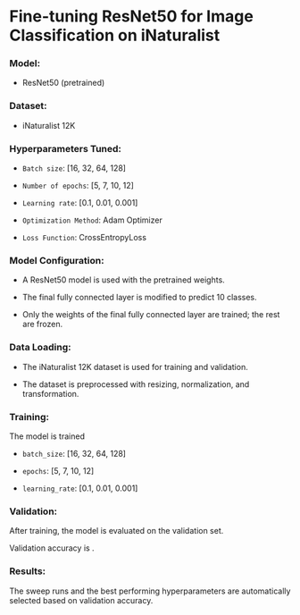 # Fine-tuning ResNet50 for Image Classification on iNaturalist

### Model:
  
-  ResNet50 (pretrained)

### Dataset: 

 - iNaturalist 12K

### Hyperparameters Tuned:

  - ```Batch size```: [16, 32, 64, 128]

  - ```Number of epochs```: [5, 7, 10, 12]

  - ```Learning rate```: [0.1, 0.01, 0.001]

  - ```Optimization Method```: Adam Optimizer

  - ```Loss Function```: CrossEntropyLoss

### Model Configuration:

  - A ResNet50 model is used with the pretrained weights.

  - The final fully connected layer is modified to predict 10 classes.

  - Only the weights of the final fully connected layer are trained; the rest are frozen.

### Data Loading:
  - The iNaturalist 12K dataset is used for training and validation.

  - The dataset is preprocessed with resizing, normalization, and transformation.

### Training:

The model is trained 
  - ```batch_size```: [16, 32, 64, 128]

  - ```epochs```: [5, 7, 10, 12]

  - ```learning_rate```: [0.1, 0.01, 0.001]


### Validation:

After training, the model is evaluated on the validation set.

Validation accuracy is .

### Results:

The sweep runs  and the best performing hyperparameters are automatically selected based on validation accuracy.
